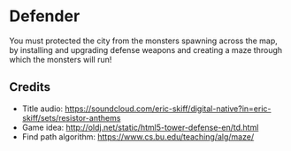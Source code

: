 # Defender

You must protected the city from the monsters spawning across the map, by
installing and upgrading defense weapons and creating a maze through which the
monsters will run!

## Credits

* Title audio: https://soundcloud.com/eric-skiff/digital-native?in=eric-skiff/sets/resistor-anthems
* Game idea: http://oldj.net/static/html5-tower-defense-en/td.html
* Find path algorithm: https://www.cs.bu.edu/teaching/alg/maze/